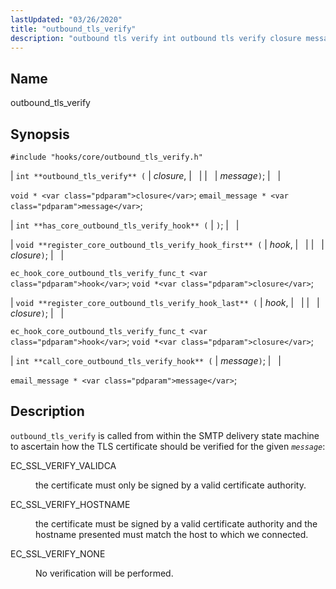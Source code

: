 ```yaml
---
lastUpdated: "03/26/2020"
title: "outbound_tls_verify"
description: "outbound tls verify int outbound tls verify closure message void closure email message message int has core outbound tls verify hook void register core outbound tls verify hook first hook closure ec hook core outbound tls verify func t hook void closure void register core outbound tls verify hook last..."
---
```


<a name="hooks.core.outbound_tls_verify"></a> 
## Name

outbound_tls_verify

## Synopsis

`#include "hooks/core/outbound_tls_verify.h"`

| `int **outbound_tls_verify** (` | <var class="pdparam">closure</var>, |   |
|   | <var class="pdparam">message</var>`)`; |   |

`void * <var class="pdparam">closure</var>`;
`email_message * <var class="pdparam">message</var>`;

| `int **has_core_outbound_tls_verify_hook** (` | `)`; |   |

| `void **register_core_outbound_tls_verify_hook_first** (` | <var class="pdparam">hook</var>, |   |
|   | <var class="pdparam">closure</var>`)`; |   |

`ec_hook_core_outbound_tls_verify_func_t <var class="pdparam">hook</var>`;
`void *<var class="pdparam">closure</var>`;

| `void **register_core_outbound_tls_verify_hook_last** (` | <var class="pdparam">hook</var>, |   |
|   | <var class="pdparam">closure</var>`)`; |   |

`ec_hook_core_outbound_tls_verify_func_t <var class="pdparam">hook</var>`;
`void *<var class="pdparam">closure</var>`;

| `int **call_core_outbound_tls_verify_hook** (` | <var class="pdparam">message</var>`)`; |   |

`email_message * <var class="pdparam">message</var>`;<a name="idp39974208"></a> 
## Description

`outbound_tls_verify` is called from within the SMTP delivery state machine to ascertain how the TLS certificate should be verified for the given *`message`*:

<dl class="variablelist">

<dt>EC_SSL_VERIFY_VALIDCA</dt>

<dd>

the certificate must only be signed by a valid certificate authority.

</dd>

<dt>EC_SSL_VERIFY_HOSTNAME</dt>

<dd>

the certificate must be signed by a valid certificate authority and the hostname presented must match the host to which we connected.

</dd>

<dt>EC_SSL_VERIFY_NONE</dt>

<dd>

No verification will be performed.

</dd>

</dl>